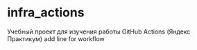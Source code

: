 # infra_actions
Учебный проект для изучения работы GitHub Actions (Яндекс Практикум)
add line for workflow